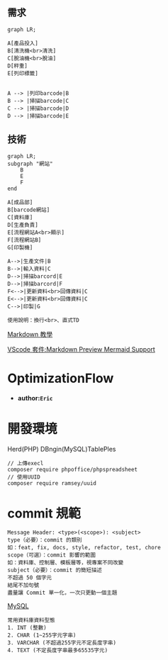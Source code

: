 ## 需求
```mermaid
graph LR;

A[產品投入]
B[清洗機<br>清洗]
C[脫油機<br>脫油]
D[秤重]
E[列印標籤]


A --> |列印barcode|B
B --> |掃描barcode|C
C --> |掃描barcode|D
D --> |掃描barcode|E
```
## 技術
```mermaid
graph LR;
subgraph "網站"
    B
    E
    F
end

A[成品部]
B[barcode網站]
C[資料庫]
D[生產負責]
E[流程網站A<br>顯示]
F[流程網站B]
G[印製機]

A-->|生產文件|B
B-->|輸入資料|C
D-->|掃描barcord|E
D-->|掃描barcord|F
F<-->|更新資料<br>回傳資料|C
E<-->|更新資料<br>回傳資料|C
C-->|印製|G
```
```
使用說明：換行<br>、直式TD
```
[Markdown 教學](https://gist.github.com/christech1117/6dc5221c177104990767d6490ad8c7ba)

[VScode 套件:Markdown Preview Mermaid Support](https://marketplace.visualstudio.com/items?itemName=bierner.markdown-mermaid)
# OptimizationFlow
- **author:`Eric`**


# 開發環境
Herd(PHP)
DBngin(MySQL)TablePles

```
// 上傳execl
composer require phpoffice/phpspreadsheet
// 使用UUID
composer require ramsey/uuid
```

# commit 規範
```
Message Header: <type>(<scope>): <subject>
type（必要）：commit 的類別
如：feat, fix, docs, style, refactor, test, chore
scope（可選）：commit 影響的範圍
如：資料庫、控制層、模板層等，視專案不同改變
subject（必要）：commit 的簡短描述
不超過 50 個字元
結尾不加句號
盡量讓 Commit 單一化，一次只更動一個主題
```

[MySQL](https://note.drx.tw/2012/12/mysql-syntax.html)
```
常用資料庫資料型態
1. INT (整數)
2. CHAR (1~255字元字串)
3. VARCHAR (不超過255字元不定長度字串)
4. TEXT (不定長度字串最多65535字元)
```
